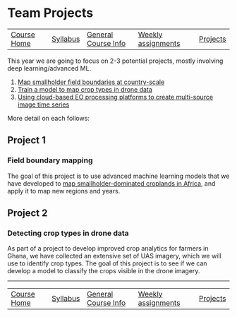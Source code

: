 Team Projects
================

|                             |                         |                                               |                                      |                         |
|-----------------------------|-------------------------|-----------------------------------------------|--------------------------------------|-------------------------|
| [Course Home](../README.md) | [Syllabus](syllabus.md) | [General Course Info](general-information.md) | [Weekly assignments](assignments.md) | [Projects](projects.md) |

This year we are going to focus on 2-3 potential projects, mostly
involving deep learning/advanced ML.

1.  [Map smallholder field boundaries at country-scale](#project-1)
2.  [Train a model to map crop types in drone data](#project-2)
3.  [Using cloud-based EO processing platforms to create multi-source
    image time series](#project-3)

More detail on each follows:

## Project 1

### Field boundary mapping

The goal of this project is to use advanced machine learning models that
we have developed to [map smallholder-dominated croplands in
Africa](mappingafrica.io), and apply it to map new regions and years.

## Project 2

### Detecting crop types in drone data

As part of a project to develop improved crop analytics for farmers in
Ghana, we have collected an extensive set of UAS imagery, which we will
use to identify crop types. The goal of this project is to see if we can
develop a model to classify the crops visible in the drone imagery.

------------------------------------------------------------------------

|                             |                         |                                               |                                      |                         |
|-----------------------------|-------------------------|-----------------------------------------------|--------------------------------------|-------------------------|
| [Course Home](../README.md) | [Syllabus](syllabus.md) | [General Course Info](general-information.md) | [Weekly assignments](assignments.md) | [Projects](projects.md) |
